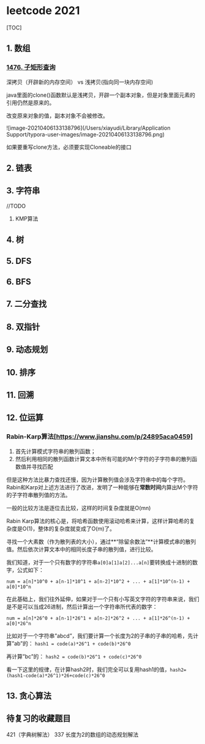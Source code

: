 # leetcode 2021

[TOC]

## 1. 数组

### [1476. 子矩形查询](https://leetcode-cn.com/problems/subrectangle-queries/)

深拷贝（开辟新的内存空间） vs 浅拷贝(指向同一块内存空间)

java里面的clone()函数默认是浅拷贝，开辟一个副本对象，但是对象里面元素的引用仍然是原来的。

改变原来对象的值，副本对象不会被修改。

![image-20210406133138796](/Users/xiayudi/Library/Application Support/typora-user-images/image-20210406133138796.png)

如果要重写clone方法，必须要实现Cloneable的接口



## 2. 链表

## 3. 字符串

//TODO

1. KMP算法

## 4. 树

## 5. DFS

## 6. BFS

## 7. 二分查找

## 8. 双指针

## 9. 动态规划

## 10. 排序

## 11. 回溯

## 12. 位运算

### Rabin-Karp算法[https://www.jianshu.com/p/24895aca0459]

1. 首先计算模式字符串的散列函数；
2. 然后利用相同的散列函数计算文本中所有可能的M个字符的子字符串的散列函数值并寻找匹配

但是这种方法比暴力查找还慢，因为计算散列值会涉及字符串中的每个字符。Rabin和Karp对上述方法进行了改进，发明了一种能够在**常数时间**内算出M个字符的子字符串散列值的方法。

一般的比较方法是逐位去比较，这样的时间复杂度就是O(mn)

Rabin Karp算法的核心是，将哈希函数使用滚动哈希来计算，这样计算哈希的复杂度是O(1)，整体的复杂度就变成了O(m)了。

寻找一个大素数（作为散列表的大小），通过**“除留余数法”**计算模式串的散列值。然后依次计算文本中的相同长度子串的散列值，进行比较。

我们知道，对于一个只有数字的字符串`a[0]a[1]a[2]...a[n]`要转换成十进制的数字，公式如下：

```
num = a[n]*10^0 + a[n-1]*10^1 + a[n-2]*10^2 + ... + a[1]*10^(n-1) + a[0]*10^n
```

在此基础上，我们往外延伸，如果对于一个只有小写英文字符的字符串来说，我们是不是可以当成26进制，然后计算出一个字符串所代表的数字：

```
num = a[n]*26^0 + a[n-1]*26^1 + a[n-2]*26^2 + ... + a[1]*26^(n-1) + a[0]*26^n
```

比如对于一个字符串”abcd”，我们要计算一个长度为2的子串的子串的哈希，先计算”ab”的：
`hash1 = code(a)*26^1 + code(b)*26^0`

再计算”bc”的：
`hash2 = code(b)*26^1 + code(c)*26^0`

看一下这里的规律，在计算hash2时，我们完全可以复用hash1的值，`hash2=(hash1-code(a)*26^1)*26+code(c)*26^0`





## 13. 贪心算法

## 待复习的收藏题目
421（字典树解法）
337 长度为2的数组的动态规划解法


